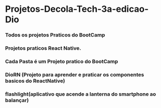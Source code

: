 # Projetos-Decola-Tech-3a-edicao-Dio
### Todos os projetos Praticos do BootCamp
### Projetos praticos React Native.
### Cada Pasta é um Projeto pratico do BootCamp
### DioRN (Projeto para aprender e praticar os componentes basicos do ReactNative)
### flashlight(aplicativo que acende a lanterna do smartphone ao balançar)
